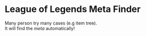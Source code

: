 # League of Legends Meta Finder

Many person try many cases (e.g item tree).  
It will find the *meta* automatically!